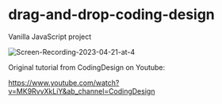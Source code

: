 # drag-and-drop-coding-design

Vanilla JavaScript project

![Screen-Recording-2023-04-21-at-4](https://user-images.githubusercontent.com/115048179/233750086-916d254e-b918-4cf4-abad-e4eb445010cf.gif)


Original tutorial from CodingDesign on Youtube: 

https://www.youtube.com/watch?v=MK9RvvXkLiY&ab_channel=CodingDesign

